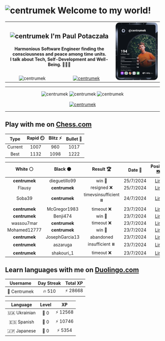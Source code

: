 <h1>
  <img
    src="https://emojis.slackmojis.com/emojis/images/1531849430/4246/blob-sunglasses.gif"
    width="30"
    alt="centrumek"
  />
  Welcome to my world!
</h1>

<table>
  <tbody>
    <tr>
      <td align="center" width="70%" colspan="2">
        <h2>
          <img
            src="https://raw.githubusercontent.com/MartinHeinz/MartinHeinz/master/wave.gif"
            width="30px"
            alt="centrumek"
          />
          I'm Paul Potaczała
        </h2>
        <h4>
          Harmonious Software Engineer finding the consciousness and peace among time units.
          <br/>
          I talk about Tech, Self-Development and Well-Being. 🌿🧘🚀
        </h4>
      </td>
      <td width="30%" rowspan="2">
        <a href="https://app.daily.dev/centrumek">
          <img
            src="./devcard.svg"
            alt="centrumek"
          />
        </a>
      </td>
    </tr>
    <tr align="center">
      <td>
        <img
          src="https://komarev.com/ghpvc/?username=centrumek&label=visitors&color=0e75b6&style=flat"
          alt="centrumek"
        >
      </td>
      <td>
        <a href="https://stackoverflow.com/users/14496012/centrumek">
          <img
            src="https://stackoverflow.com/users/flair/14496012.png?theme=dark"
            alt="centrumek"
          >
        </a>
      </td>
    </tr>
  </tbody>
</table>

---
<div align="center">
  <img 
    src="https://github-readme-stats.vercel.app/api?username=centrumek&show_icons=true&count_private=true&theme=dark&hide_border=true&hide=issues,contribs&bg_color=00000000"
    alt="centrumek"
  />
  <img
    src="https://github-readme-stats.vercel.app/api/top-langs/?username=centrumek&layout=compact&hide_border=true&theme=dark&bg_color=00000000&langs_count=6&exclude_repo=air-statistic-app"
    alt="centrumek"
  />
  <img 
    src="https://github-readme-streak-stats.herokuapp.com?user=centrumek&theme=dark&hide_border=true&background=FFFFFF00"
    alt="centrumek"
  />
  <br/>
  <br/>
  <a href="https://www.buymeacoffee.com/centrumek">
    <img
      src="https://cdn.buymeacoffee.com/buttons/v2/default-orange.png"
      height="50"
      width="210"
      alt="centrumek"
    />
  </a>
</div>

---

## Play with me on [Chess.com](https://www.chess.com/member/centrumek)

<div align="center">
<!--START_SECTION:chessStats-->
<!-- Automatically generated with https://github.com/Balastrong/chess-stats-action -->

| Type | Rapid ⏲️ | Blitz ⚡ | Bullet 🔫 |
|:---:|:---:|:---:|:---:|
| Current | 1007 | 960 | 1017 |
| Best | 1132 | 1098 | 1222 |

| White ⚪ | Black ⚫ | Result 🏆 | Date 📅 | Position 🗺️ | Type 🕕 |
|:---:|:---:|:---:|:---:|:---:|:---:|
| **centrumek** | dieguetillo99 | win 🥇 | 25/7/2024 | <a href="http://www.ee.unb.ca/cgi-bin/tervo/fen.pl?select=6B1/8/N7/3Qk3/8/p6P/P1K5/8 b - -">Link</a> | Bullet |
| Flausy | **centrumek** | resigned ❌ | 25/7/2024 | <a href="http://www.ee.unb.ca/cgi-bin/tervo/fen.pl?select=8/7n/4R2p/6pk/1P6/PB3N1P/5PK1/2Q5 b - -">Link</a> | Bullet |
| Soba39 | **centrumek** | timevsinsufficient ⏸️ | 24/7/2024 | <a href="http://www.ee.unb.ca/cgi-bin/tervo/fen.pl?select=8/2p5/1pKp2k1/p5p1/8/8/7r/8 b - -">Link</a> | Bullet |
| **centrumek** | McGregor1983 | timeout ❌ | 23/7/2024 | <a href="http://www.ee.unb.ca/cgi-bin/tervo/fen.pl?select=8/p6k/8/5r1p/3K4/P6P/8/8 w - -">Link</a> | Bullet |
| **centrumek** | Benji474 | win 🥇 | 23/7/2024 | <a href="http://www.ee.unb.ca/cgi-bin/tervo/fen.pl?select=r3k2r/1pp2ppp/p2p4/4p3/P1PbP3/1P1P1Q1P/R4P2/4KB1R b Kkq -">Link</a> | Bullet |
| wassou7mar | **centrumek** | timeout ❌ | 23/7/2024 | <a href="http://www.ee.unb.ca/cgi-bin/tervo/fen.pl?select=8/8/2p4k/p2b4/P7/2R4P/5PPK/4r3 b - -">Link</a> | Bullet |
| Mohamed12777 | **centrumek** | win 🥇 | 23/7/2024 | <a href="http://www.ee.unb.ca/cgi-bin/tervo/fen.pl?select=6k1/3b1r1p/1p3p2/2bKp3/3r3N/8/PP4PP/R6R w - -">Link</a> | Bullet |
| **centrumek** | JosephGarcia13 | abandoned  | 23/7/2024 | <a href="http://www.ee.unb.ca/cgi-bin/tervo/fen.pl?select=rnbqkb1r/pp3ppp/2p2n2/4p3/4P3/3P1N2/PPP3PP/RNBQKB1R w KQkq -">Link</a> | Bullet |
| **centrumek** | aszaruga | insufficient ⏸️ | 23/7/2024 | <a href="http://www.ee.unb.ca/cgi-bin/tervo/fen.pl?select=8/8/7k/8/8/6b1/4B1K1/8 w - -">Link</a> | Bullet |
| **centrumek** | shakouri_1 | timeout ❌ | 23/7/2024 | <a href="http://www.ee.unb.ca/cgi-bin/tervo/fen.pl?select=6k1/5ppp/8/4p3/8/4K3/8/5q2 w - -">Link</a> | Bullet |

<!--END_SECTION:chessStats-->
</div>

## Learn languages with me on [Duolingo.com](https://www.duolingo.com/profile/Centrumek)

<div align="center">
<!--START_SECTION:duolingoStats-->
<!-- Automatically generated with https://github.com/centrumek/duolingo-readme-stats-->

| Username | Day Streak | Total XP |
|:---:|:---:|:---:|
| 👤 Centrumek | 🔥 510 | ⚡ 28668 |

| Language | Level | XP |
|:---:|:---:|:---:|
| 🇺🇦 Ukrainian | 👑 0 | ⚡ 12568 |
| 🇪🇸 Spanish | 👑 0 | ⚡ 10746 |
| 🇯🇵 Japanese | 👑 0 | ⚡ 5354 |

<!--END_SECTION:duolingoStats-->
</div>
<!--
**centrumek/centrumek** is a ✨ _special_ ✨ repository because its `README.md` (this file) appears on your GitHub profile.

Here are some ideas to get you started:

- 🔭 I’m currently working on ...
- 🌱 I’m currently learning ...
- 👯 I’m looking to collaborate on ...
- 🤔 I’m looking for help with ...
- 💬 Ask me about ...
- 📫 How to reach me: ...
- 😄 Pronouns: ...
- ⚡ Fun fact: ...
-->

